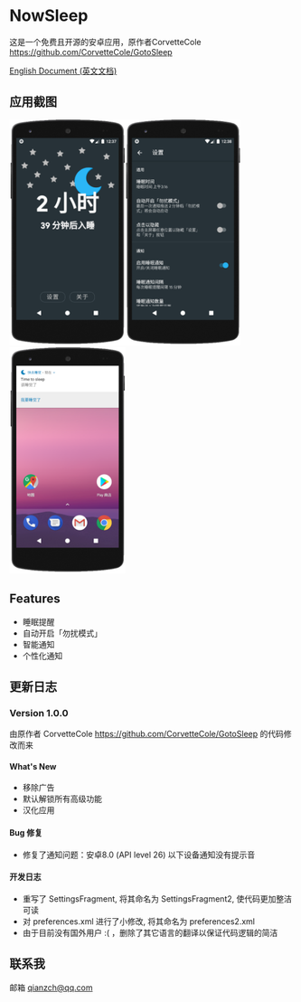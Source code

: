 # NowSleep

这是一个免费且开源的安卓应用，原作者CorvetteCole <https://github.com/CorvetteCole/GotoSleep>

<a href="./README.md">English Document (英文文档)</a>

## 应用截图

<img src="./img/01-CN.png" height="400px"><img src="./img/02-CN.png" height="400px"><img src="./img/03-CN.png" height="400px">

## Features

* 睡眠提醒
* 自动开启「勿扰模式」
* 智能通知
* 个性化通知

## 更新日志

### Version 1.0.0

由原作者 CorvetteCole <https://github.com/CorvetteCole/GotoSleep> 的代码修改而来

#### What's New

- 移除广告
- 默认解锁所有高级功能
- 汉化应用

#### Bug 修复

* 修复了通知问题：安卓8.0 (API level 26) 以下设备通知没有提示音

#### 开发日志

- 重写了 SettingsFragment, 将其命名为 SettingsFragment2, 使代码更加整洁可读
- 对 preferences.xml 进行了小修改, 将其命名为 preferences2.xml
- 由于目前没有国外用户 :(  ，删除了其它语言的翻译以保证代码逻辑的简洁

## 联系我

邮箱 qianzch@qq.com